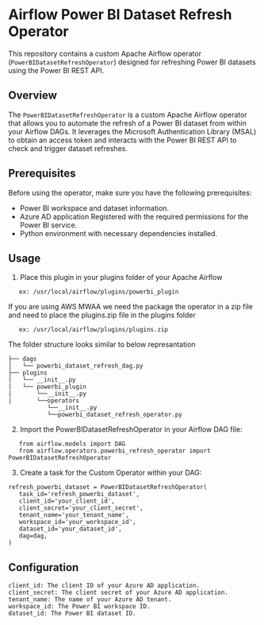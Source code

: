 # Airflow Power BI Dataset Refresh Operator

This repository contains a custom Apache Airflow operator (`PowerBIDatasetRefreshOperator`) designed for refreshing Power BI datasets using the Power BI REST API.

## Overview

The `PowerBIDatasetRefreshOperator` is a custom Apache Airflow operator that allows you to automate the refresh of a Power BI dataset from within your Airflow DAGs. It leverages the Microsoft Authentication Library (MSAL) to obtain an access token and interacts with the Power BI REST API to check and trigger dataset refreshes.

## Prerequisites

Before using the operator, make sure you have the following prerequisites:

- Power BI workspace and dataset information.
- Azure AD application Registered with the required permissions for the Power BI service.
- Python environment with necessary dependencies installed.

## Usage
1. Place this plugin in your plugins folder of your Apache Airflow
```
   ex: /usr/local/airflow/plugins/powerbi_plugin
```
If you are using AWS MWAA we need the package the operator in a zip file and need to place the plugins.zip file in the plugins folder
```
   ex: /usr/local/airflow/plugins/plugins.zip
```
The folder structure looks similar to below represantation
```
├── dags
│   └── powerbi_dataset_refresh_dag.py  
├── plugins
│   └── __init__.py
|   └── powerbi_plugin
|       └──__init__.py
|       └──operators
           └──__init__.py
           └──powerbi_dataset_refresh_operator.py

```
           

2. Import the PowerBIDatasetRefreshOperator in your Airflow DAG file:
```
   from airflow.models import DAG
   from airflow.operators.powerbi_refresh_operator import PowerBIDatasetRefreshOperator
```

3. Create a task for the Custom Operator within your DAG:
```
refresh_powerbi_dataset = PowerBIDatasetRefreshOperator(
   task_id='refresh_powerbi_dataset',
   client_id='your_client_id',
   client_secret='your_client_secret',
   tenant_name='your_tenant_name',
   workspace_id='your_workspace_id',
   dataset_id='your_dataset_id',
   dag=dag,
)
```

## Configuration
```
client_id: The client ID of your Azure AD application.
client_secret: The client secret of your Azure AD application.
tenant_name: The name of your Azure AD tenant.
workspace_id: The Power BI workspace ID.
dataset_id: The Power BI dataset ID.
```
